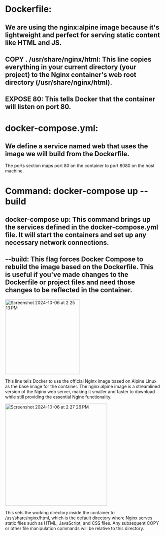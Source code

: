 # Dockerfile:
## We are using the nginx:alpine image because it's lightweight and perfect for serving static content like HTML and JS.
## COPY . /usr/share/nginx/html: This line copies everything in your current directory (your project) to the Nginx container's web root directory (/usr/share/nginx/html).
## EXPOSE 80: This tells Docker that the container will listen on port 80.
# docker-compose.yml:
## We define a service named web that uses the image we will build from the Dockerfile.
The ports section maps port 80 on the container to port 8080 on the host machine.

# Command: docker-compose up --build
## docker-compose up: This command brings up the services defined in the docker-compose.yml file. It will start the containers and set up any necessary network connections.
## --build: This flag forces Docker Compose to rebuild the image based on the Dockerfile. This is useful if you've made changes to the Dockerfile or project files and need those changes to be reflected in the container.


<img width="243" alt="Screenshot 2024-10-06 at 2 25 13 PM" src="https://github.com/user-attachments/assets/7cd5fdd3-04a1-4e3f-a34b-99a53e9f78f5">


This line tells Docker to use the official Nginx image based on Alpine Linux as the base image for the container. The nginx:alpine image is a streamlined version of the Nginx web server, making it smaller and faster to download while still providing the essential Nginx functionality.


<img width="331" alt="Screenshot 2024-10-06 at 2 27 26 PM" src="https://github.com/user-attachments/assets/3b55ed12-8448-4e01-9509-f318ed8e7274">


This sets the working directory inside the container to /usr/share/nginx/html, which is the default directory where Nginx serves static files such as HTML, JavaScript, and CSS files. Any subsequent COPY or other file manipulation commands will be relative to this directory.


